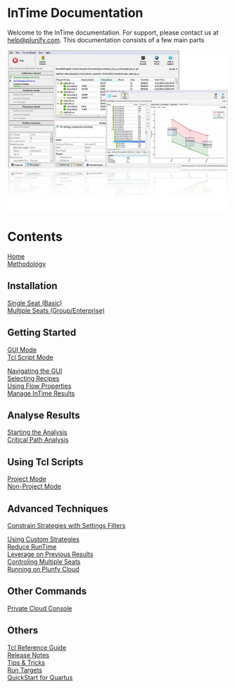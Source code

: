 InTime Documentation
====================

Welcome to the InTime documentation. For support, please contact us at <help@plunify.com>. This documentation consists of a few main parts

![InTime](images/quickstart/intime_overview.jpg)


Contents
========
[Home](index.md)  
[Methodology](intime_flow.md)

Installation
-------------
[Single Seat (Basic)]()  
[Multiple Seats (Group/Enterprise)]()

Getting Started
------------------- 
[GUI Mode](quickstart.md)  
[Tcl Script Mode](quickstart_tcl.md)

[Navigating the GUI](gui.md)  
[Selecting Recipes](recipes.md)  
[Using Flow Properties](flow_properties.md)  
[Manage InTime Results](results.md)  

Analyse Results
------------------- 
[Starting the Analysis](analyze.md)  
[Critical Path Analysis](design_analysis.md)

Using Tcl Scripts
-------------------
[Project Mode](project_mode.md)  
[Non-Project Mode](non_project_mode.md)

Advanced Techniques
-------------------
[Constrain Strategies with Settings Filters](setting_filters.md)

[Using Custom Strategies](custom_strategies.md)  
[Reduce RunTime]()  
[Leverage on Previous Results]()  
[Controling Multiple Seats]()  
[Running on Plunfy Cloud]()

Other Commands
-------------------
[Private Cloud Console](private_cloud_administration.md)  

Others
------------------- 
[Tcl Reference Guide](tcl_reference.md)  
[Release Notes]()  
[Tips & Tricks](tips_and_tricks.md)  
[Run Targets](run_targets.md)  
[QuickStart for Quartus](quickstart_quartus.md)  
